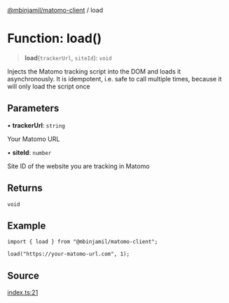 [@mbinjamil/matomo-client](../README.md) / load

# Function: load()

> **load**(`trackerUrl`, `siteId`): `void`

Injects the Matomo tracking script into the DOM and loads it asynchronously.
It is idempotent, i.e. safe to call multiple times, because it will only load the script once

## Parameters

• **trackerUrl**: `string`

Your Matomo URL

• **siteId**: `number`

Site ID of the website you are tracking in Matomo

## Returns

`void`

## Example

```
import { load } from "@mbinjamil/matomo-client";

load("https://your-matomo-url.com", 1);
```

## Source

[index.ts:21](https://github.com/binjamil/matomo-client/blob/417fd16ac77407d41cce9a0e7a537ca37a9a6c3d/src/index.ts#L21)
